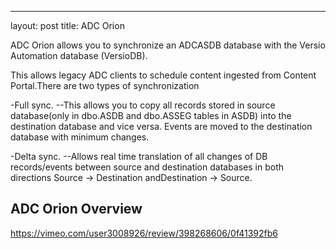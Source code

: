 ---
layout: post
title: ADC Orion


ADC Orion allows you to synchronize an ADCASDB database with the Versio Automation database (VersioDB).

This allows legacy ADC clients to schedule content ingested from Content Portal.There are two types of synchronization

-Full sync.
--This allows you to copy all records stored in source database(only in dbo.ASDB and dbo.ASSEG tables in ASDB) into the destination database and vice versa. Events are moved to the destination database with minimum changes.

-Delta sync.
--Allows real time translation of all changes of DB records/events between source and destination databases in both directions Source -> Destination andDestination -> Source.

## ADC Orion Overview ##

<https://vimeo.com/user3008926/review/398268606/0f41392fb6>
